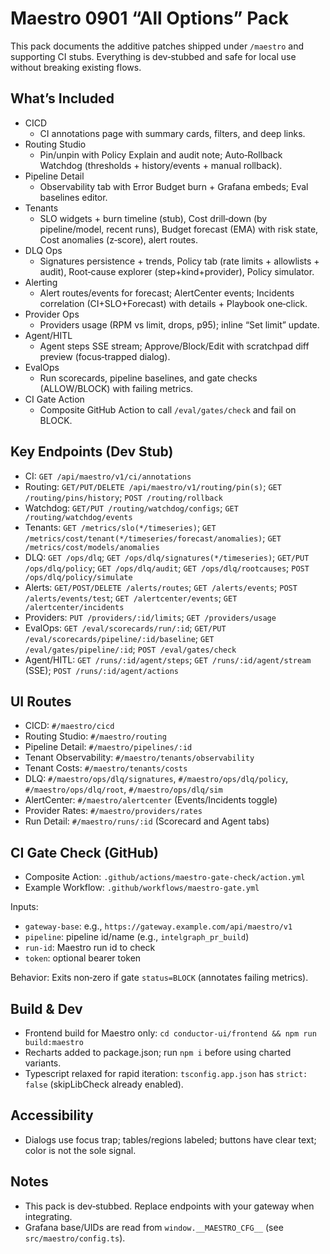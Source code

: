 # Maestro 0901 “All Options” Pack

This pack documents the additive patches shipped under `/maestro` and supporting CI stubs. Everything is dev‑stubbed and safe for local use without breaking existing flows.

## What’s Included

- CICD
  - CI annotations page with summary cards, filters, and deep links.
- Routing Studio
  - Pin/unpin with Policy Explain and audit note; Auto‑Rollback Watchdog (thresholds + history/events + manual rollback).
- Pipeline Detail
  - Observability tab with Error Budget burn + Grafana embeds; Eval baselines editor.
- Tenants
  - SLO widgets + burn timeline (stub), Cost drill‑down (by pipeline/model, recent runs), Budget forecast (EMA) with risk state, Cost anomalies (z‑score), alert routes.
- DLQ Ops
  - Signatures persistence + trends, Policy tab (rate limits + allowlists + audit), Root‑cause explorer (step+kind+provider), Policy simulator.
- Alerting
  - Alert routes/events for forecast; AlertCenter events; Incidents correlation (CI+SLO+Forecast) with details + Playbook one‑click.
- Provider Ops
  - Providers usage (RPM vs limit, drops, p95); inline “Set limit” update.
- Agent/HITL
  - Agent steps SSE stream; Approve/Block/Edit with scratchpad diff preview (focus‑trapped dialog).
- EvalOps
  - Run scorecards, pipeline baselines, and gate checks (ALLOW/BLOCK) with failing metrics.
- CI Gate Action
  - Composite GitHub Action to call `/eval/gates/check` and fail on BLOCK.

## Key Endpoints (Dev Stub)

- CI: `GET /api/maestro/v1/ci/annotations`
- Routing: `GET/PUT/DELETE /api/maestro/v1/routing/pin(s)`; `GET /routing/pins/history`; `POST /routing/rollback`
- Watchdog: `GET/PUT /routing/watchdog/configs`; `GET /routing/watchdog/events`
- Tenants: `GET /metrics/slo(*/timeseries)`; `GET /metrics/cost/tenant(*/timeseries/forecast/anomalies)`; `GET /metrics/cost/models/anomalies`
- DLQ: `GET /ops/dlq`; `GET /ops/dlq/signatures(*/timeseries)`; `GET/PUT /ops/dlq/policy`; `GET /ops/dlq/audit`; `GET /ops/dlq/rootcauses`; `POST /ops/dlq/policy/simulate`
- Alerts: `GET/POST/DELETE /alerts/routes`; `GET /alerts/events`; `POST /alerts/events/test`; `GET /alertcenter/events`; `GET /alertcenter/incidents`
- Providers: `PUT /providers/:id/limits`; `GET /providers/usage`
- EvalOps: `GET /eval/scorecards/run/:id`; `GET/PUT /eval/scorecards/pipeline/:id/baseline`; `GET /eval/gates/pipeline/:id`; `POST /eval/gates/check`
- Agent/HITL: `GET /runs/:id/agent/steps`; `GET /runs/:id/agent/stream` (SSE); `POST /runs/:id/agent/actions`

## UI Routes

- CICD: `#/maestro/cicd`
- Routing Studio: `#/maestro/routing`
- Pipeline Detail: `#/maestro/pipelines/:id`
- Tenant Observability: `#/maestro/tenants/observability`
- Tenant Costs: `#/maestro/tenants/costs`
- DLQ: `#/maestro/ops/dlq/signatures`, `#/maestro/ops/dlq/policy`, `#/maestro/ops/dlq/root`, `#/maestro/ops/dlq/sim`
- AlertCenter: `#/maestro/alertcenter` (Events/Incidents toggle)
- Provider Rates: `#/maestro/providers/rates`
- Run Detail: `#/maestro/runs/:id` (Scorecard and Agent tabs)

## CI Gate Check (GitHub)

- Composite Action: `.github/actions/maestro-gate-check/action.yml`
- Example Workflow: `.github/workflows/maestro-gate.yml`

Inputs:

- `gateway-base`: e.g., `https://gateway.example.com/api/maestro/v1`
- `pipeline`: pipeline id/name (e.g., `intelgraph_pr_build`)
- `run-id`: Maestro run id to check
- `token`: optional bearer token

Behavior: Exits non‑zero if gate `status=BLOCK` (annotates failing metrics).

## Build & Dev

- Frontend build for Maestro only: `cd conductor-ui/frontend && npm run build:maestro`
- Recharts added to package.json; run `npm i` before using charted variants.
- Typescript relaxed for rapid iteration: `tsconfig.app.json` has `strict: false` (skipLibCheck already enabled).

## Accessibility

- Dialogs use focus trap; tables/regions labeled; buttons have clear text; color is not the sole signal.

## Notes

- This pack is dev‑stubbed. Replace endpoints with your gateway when integrating.
- Grafana base/UIDs are read from `window.__MAESTRO_CFG__` (see `src/maestro/config.ts`).
